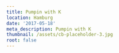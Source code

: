 ```yaml
---
title: Pumpin with K
location: Hamburg
date: '2017-05-18'
meta_description: Pumpin with K
thumbnail: /assets/cb-placeholder-3.jpg
root: false
---
```


